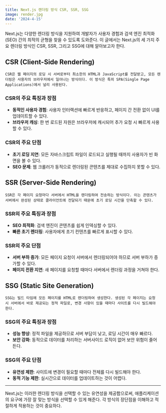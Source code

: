 ```yaml
---
title: Next.js 렌더링 방식 CSR, SSR, SSG
image: render.jpg
date: '2024-4-15'
---
```


Next.js는 다양한 렌더링 방식을 지원하여 개발자가 사용자 경험과 검색 엔진 최적화(SEO) 간의 최적의 균형을 찾을 수 있도록 도와준다. 이 글에서는 Next.js의 세 가지 주요 렌더링 방식인 CSR, SSR, 그리고 SSG에 대해 알아보고자 한다.

## CSR (Client-Side Rendering)

```
CSR은 웹 페이지의 로딩 시 서버로부터 최소한의 HTML과 JavaScript를 전달받고, 모든 렌더링은 사용자의 브라우저에서 일어나는 방식이다. 이 방식은 특히 SPA(Single Page Applications)에서 널리 사용된다.
```

### CSR의 주요 특징과 장점

- **동적인 사용자 경험**: 사용자 인터랙션에 빠르게 반응하고, 페이지 간 전환 없이 UI를 업데이트할 수 있다.
- **브라우저 캐싱**: 한 번 로드된 자원은 브라우저에 캐시되어 추가 요청 시 빠르게 사용할 수 있다.

### CSR의 주요 단점

- **초기 로딩 지연**: 모든 자바스크립트 파일이 로드되고 실행될 때까지 사용자가 빈 화면을 볼 수 있다.
- **SEO 문제**: 웹 크롤러가 동적으로 렌더링된 콘텐츠를 제대로 수집하지 못할 수 있다.

## SSR (Server-Side Rendering)

```
SSR은 각 페이지 요청마다 서버에서 HTML을 렌더링하여 전송하는 방식이다. 이는 콘텐츠가 서버에서 완성된 상태로 클라이언트에 전달되기 때문에 초기 로딩 시간을 단축할 수 있다.
```

### SSR의 주요 특징과 장점

- **SEO 최적화**: 검색 엔진이 콘텐츠를 쉽게 인덱싱할 수 있다.
- **빠른 초기 렌더링**: 사용자에게 초기 컨텐츠를 빠르게 표시할 수 있다.

### SSR의 주요 단점

- **서버 부하 증가**: 모든 페이지 요청이 서버에서 렌더링되어야 하므로 서버 부하가 증가할 수 있다.
- **페이지 전환 지연**: 새 페이지를 요청할 때마다 서버에서 렌더링 과정을 거쳐야 한다.

## SSG (Static Site Generation)

```
SSG는 빌드 타임에 모든 페이지를 HTML로 렌더링하여 생성한다. 생성된 각 페이지는 요청 시 서버에서 바로 제공되는 정적 파일로, 변경 사항이 있을 때마다 사이트를 다시 빌드해야 한다.
```

### SSG의 주요 특징과 장점

- **성능 향상**: 정적 파일을 제공하므로 서버 부담이 낮고, 로딩 시간이 매우 빠르다.
- **보안 강화**: 동적으로 데이터를 처리하는 서버사이드 로직이 없어 보안 위험이 줄어든다.

### SSG의 주요 단점

- **유연성 제한**: 사이트에 변경이 필요할 때마다 전체를 다시 빌드해야 한다.
- **동적 기능 제한**: 실시간으로 데이터를 업데이트하는 것이 어렵다.

---

Next.js는 이러한 렌더링 방식을 선택할 수 있는 유연성을 제공함으로써, 애플리케이션의 요구에 가장 잘 맞는 방식을 선택할 수 있게 해준다. 각 방식의 장단점을 이해하고 적절하게 적용하는 것이 중요하다.
